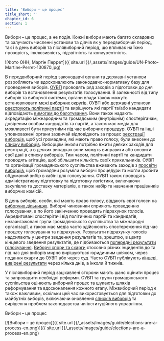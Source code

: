 ```yaml
---
title: 'Вибори – це процес'
title_short: ''
chapter_id: 6
section: 1
---
```


Вибори – це процес, а не подія. Кожні вибори мають багато складових та залучають численні установи та діячів як у передвиборчий період, так і в день виборів та післявиборчий період, що впливає на їхню прозорість, інклюзивність, підзвітність та конкурентність.

![Фото ОНН, Мартін Перрет]({{ site.url }}/\_assets/images/guide/UN-Photo-Martine-Perret-130870.jpg)

В передвиборчий період законодавчі органи та державні установи розробляють чи вдосконалюють законодавчо-нормативну базу для проведення виборів. [ОУВП](/uk/guide/key-categories/emb-administration/) проводять ряд заходів з підготовки до дня виборів та встановлення результатів голосування. В залежності від типу виборів та виборчої системи, органи влади також можуть встановлювати [межі виборчих округів](/uk/guide/key-categories/electoral-boundaries/). ОУВП або державні установи [реєструють політичні партії](/uk/guide/key-categories/political-party-registration/) та вирішують які партії та/або кандидати відповідають [вимогам до балотування](/uk/guide/key-categories/ballot-qualification/). Вони також надають акредитацію міжнародним та громадським (внутрішнім) спостерігачам, довіреним особам кандидатів та партій, а також мас медіа для можливості бути присутніми під час виборчих процедур. ОУВП та інші уповноважені органи зазвичай відповідають за процес [реєстрації виборців](/uk/guide/key-categories/voter-registration/), щоб усі громадяни, які мають право голосу, були внесени до [списку виборців](/uk/guide/key-categories/voter-lists/). Виборцям інколи потрібно вжити деяких заходів для реєстрації, а в деяких випадках вони можуть виправити або оновити свої дані в списку виборців. Тим часом, політичні партії та кандидати проводять агітацію, щоб збільшити кількість своїх прихильників. ОУВП та організації громадянського суспільства вживають заходів з [просвіти виборців](/uk/guide/key-categories/voter-education/), щоб громадяни розуміли виборчі процедури та могли зробити обдуманий вибір в кабіні для голосування. ОУВП також проводять адміністративну підготовку та підготовку логістики, включаючи закупівлю та доставку матеріалів, а також набір та навчання працівників виборчих комісій.

В день виборів, особи, які мають право голосу, віддають свої голоси на [виборчих дільницях](/uk/guide/key-categories/polling-stations/). Виборчі чиновники сприяють проведенню голосування, а по його закінченню проводять підрахунок голосів. Акредитовані спостерігачі від політичних партій та кандидатів, незаангажовані групи громадянського суспільства та міжнародні організації, а також мас медіа часто здійснюють спостереження під час процесу голосування та підрахунку. Результати підрахунку голосів надсилають у центри зведення результатів та, зрештою, в центр кінцевого зведення результатів, де підбиваються [попередні результати голосування](/uk/guide/key-categories/election-results/). [Виборчі спори та скарги](/uk/guide/key-categories/complaints-and-disputes/) стосовно різних інцидентів до та під час дня виборів мирно вирішуються юридичним шляхом, через подання скарги до ОУВП або через суд. Часто ОУВП публікують [кінцеві, вивірені результати](/uk/guide/key-categories/election-results/) через кілька днів, а інколи й тижнів.

У післявиборчий період зацікавлені сторони мають шанс оцінити процес та запровадити необхідні реформи. ОУВП та групи громадянського суспільства оцінюють виборчий процес та шукають шляхів реформування та вдосконалення кожного етапу. Міжвиборчий період є також важливим, оскільки цей час використовується для підготовки до майбутніх виборів, включаючи оновлення [списків виборців](/uk/guide/key-categories/voter-lists/) та вирішення проблем законодавства чи інституційного управління.

Вибори – це процес

[![Вибори – це процес]({{ site.url }}/\_assets/images/guide/elections-are-a-process-en.png)]({{ site.url }}/\_assets/images/guide/elections-are-a-process-en.png)
